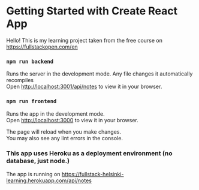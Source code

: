 # Getting Started with Create React App

Hello!
This is my learning project taken from the free course on https://fullstackopen.com/en

### `npm run backend`

Runs the server in the development mode. Any file changes it automatically recompiles\
Open [http://localhost:3001/api/notes](http://localhost:3001/api/notes) to view it in your browser.

### `npm run frontend`

Runs the app in the development mode.\
Open [http://localhost:3000](http://localhost:3000) to view it in your browser.

The page will reload when you make changes.\
You may also see any lint errors in the console.

### This app uses Heroku as a deployment environment (no database, just node.)

The app is running on https://fullstack-helsinki-learning.herokuapp.com/api/notes